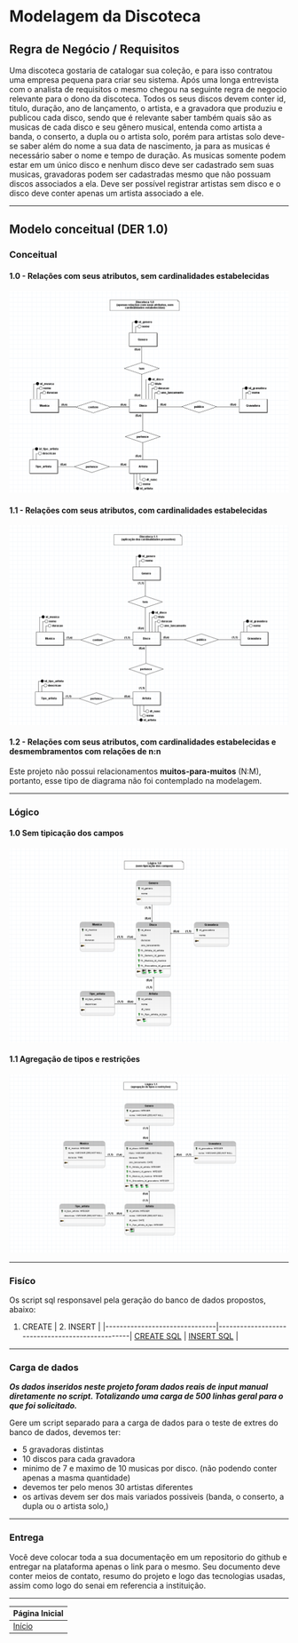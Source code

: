 # Modelagem da Discoteca

## Regra de Negócio / Requisitos
Uma discoteca gostaria de catalogar sua coleção, e para isso contratou uma empresa pequena para criar seu sistema. Após uma longa entrevista com o analista de requisitos o mesmo chegou na seguinte regra de negocio relevante para o dono da discoteca. Todos os seus discos devem conter id, titulo, duração, ano de lançamento, o artista, e a gravadora que produziu e publicou cada disco, sendo que é relevante saber também quais são as musicas de cada disco e seu gênero musical, entenda como artista a banda, o conserto, a dupla ou o artista solo, porém para artistas solo deve-se saber além do nome a sua data de nascimento, ja para as musicas é necessário saber o nome e tempo de duração. As musicas somente podem estar em um único disco e nenhum disco deve ser cadastrado sem suas musicas, gravadoras podem ser cadastradas mesmo que não possuam discos associados a ela. Deve ser possível registrar artistas sem disco e o disco deve conter apenas um artista associado a ele.

---

## Modelo conceitual (DER 1.0)

### Conceitual

#### 1.0 - Relações com seus atributos, sem cardinalidades estabelecidas

![Conceitual 1.0](../../imagens/der/01_conceitual/conceitual_1_0.png)

#### 1.1 - Relações com seus atributos, com cardinalidades estabelecidas

![Conceitual 1.1](../../imagens/der/01_conceitual/conceitual_1_1.png)

#### 1.2 - Relações com seus atributos, com cardinalidades estabelecidas e desmembramentos com relações de n:n

Este projeto não possui relacionamentos **muitos-para-muitos** (N:M), portanto, esse tipo de diagrama não foi contemplado na modelagem.

---

### Lógico

#### 1.0 Sem tipicação dos campos

![Lógico 1.0](../../imagens/der/02_logico/logico_1_0.png)

#### 1.1 Agregação de tipos e restrições

![Lógico 1.1](../../imagens/der/02_logico/logico_1_1.png)

---

### Fisíco

Os script sql responsavel pela geração do banco de dados propostos, abaixo:

1. CREATE |  2. INSERT |
|-------------------------------|-------------------------------------------------|
[CREATE SQL](../../scripts_sql/create/1_discoteca_scripts_create.sql) | [INSERT SQL](../../scripts_sql/insert/2_discoteca_scripts_insert.sql) |

---

### Carga de dados

___Os dados inseridos neste projeto foram dados reais de input manual diretamente no script. Totalizando uma carga de 500 linhas geral para o que foi solicitado.___

Gere um script separado para a carga de dados para o teste de extres do banco de dados, devemos ter:

- 5 gravadoras distintas
- 10 discos para cada gravadora
- minimo de 7 e maximo de 10 musicas por disco. (não podendo conter apenas a masma quantidade)
- devemos ter pelo menos 30 artistas diferentes
- os artivas devem ser dos mais variados possiveis (banda, o conserto, a dupla ou o artista solo,)

---

### Entrega

Você deve colocar toda a sua documentaçẽo em um repositorio do github e entregar na plataforma apenas o link para o mesmo. Seu documento deve conter meios de contato, resumo do projeto e logo das tecnologias usadas, assim como logo do senai em referencia a instituição.

---

Página Inicial |
|-------------------------------|
[Início](../../README.md) |